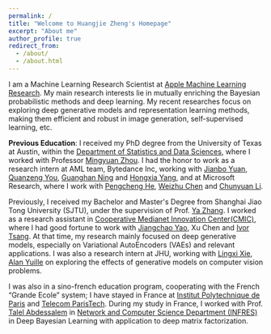 ```yaml
---
permalink: /
title: "Welcome to Huangjie Zheng's Homepage"
excerpt: "About me"
author_profile: true
redirect_from:
  - /about/
  - /about.html
---
```


I am a Machine Learning Research Scientist at [Apple Machine Learning Research](https://machinelearning.apple.com/). My main research interests lie in mutually enriching the Bayesian probabilistic methods and deep learning. My recent researches focus on exploring deep generative models and representation learning methods, making them efficient and robust in image generation, self-supervised learning, etc. 


**Previous Education**: 
I received my PhD degree from the University of Texas at Austin, within the [Department of Statistics and Data Sciences](https://stat.utexas.edu/), where I worked with Professor [Mingyuan Zhou](https://mingyuanzhou.github.io/). I had the honor to work as a research intern at AML team, Bytedance Inc, working with [Jianbo Yuan](https://scholar.google.com/citations?user=B1EhbCsAAAAJ&hl=en), [Quanzeng You](https://qzyou.github.io/index.html), [Guanghan Ning](http://guanghan.info/) and [Hongxia Yang](https://scholar.google.com/citations?user=iJlC5mMAAAAJ&hl=en), and at Microsoft Research, where I work with [Pengcheng He](https://www.microsoft.com/en-us/research/people/penhe/), [Weizhu Chen](https://www.microsoft.com/en-us/research/people/wzchen/) and [Chunyuan Li](https://chunyuan.li/).

Previously, I received my Bachelor and Master's Degree from Shanghai Jiao Tong University (SJTU), under the supervision of Prof. [Ya Zhang](https://mediabrain.sjtu.edu.cn/yazhang/). I worked as a research assistant in [Cooperative Medianet Innovation Center(CMIC)](https://cmic.sjtu.edu.cn/EN/Default.aspx), where I had good fortune to work with [Jiangchao Yao](https://sunarker.github.io/), Xu Chen and [Ivor Tsang](https://www.a-star.edu.sg/cfar/about-cfar/management/prof-ivor-tsang).
At that time, my research mainly focused on deep generative models, especially on Variational AutoEncoders (VAEs) and relevant applications. I was also a research intern at JHU, working with [Lingxi Xie](http://lingxixie.com/Home.html), [Alan Yuille](https://www.cs.jhu.edu/~ayuille/) on exploring the effects of generative models on computer vision problems. 

I was also in a sino-french education program, cooperating with the French “Grande Ecole” system; I have stayed in France at [Institut Polytechnique de Paris](https://www.ip-paris.fr/en) and [Telecom ParisTech](https://www.telecom-paristech.fr/eng). During my study in France, I worked with Prof. [Talel Abdessalem](https://bdmi.wp.imt.fr/holder/) in [Network and Computer Science Department (INFRES)](https://www.infres.telecom-paristech.fr/wp/) in Deep Bayesian Learning with application to deep matrix factorization.




